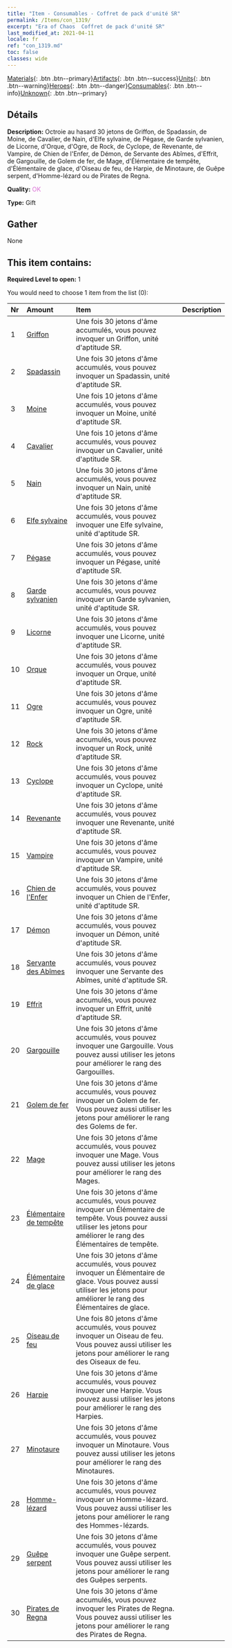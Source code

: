 ```yaml
---
title: "Item - Consumables - Coffret de pack d'unité SR"
permalink: /Items/con_1319/
excerpt: "Era of Chaos  Coffret de pack d'unité SR"
last_modified_at: 2021-04-11
locale: fr
ref: "con_1319.md"
toc: false
classes: wide
---
```

 [Materials](/fr/Items/){: .btn .btn--primary}[Artifacts](/fr/Items/Artifacts/){: .btn .btn--success}[Units](/fr/Items/Units/){: .btn .btn--warning}[Heroes](/fr/Items/Heroes/){: .btn .btn--danger}[Consumables](/fr/Items/Consumables/){: .btn .btn--info}[Unknown](/fr/Items/Unknown/){: .btn .btn--primary}

## Détails
 **Description:** Octroie au hasard 30 jetons de Griffon, de Spadassin, de Moine, de Cavalier, de Nain, d'Elfe sylvaine, de Pégase, de Garde sylvanien, de Licorne, d'Orque, d'Ogre, de Rock, de Cyclope, de Revenante, de Vampire, de Chien de l'Enfer, de Démon, de Servante des Abîmes, d'Effrit, de Gargouille, de Golem de fer, de Mage, d'Élémentaire de tempête, d'Élémentaire de glace, d'Oiseau de feu, de Harpie, de Minotaure, de Guêpe serpent, d'Homme-lézard ou de Pirates de Regna.

 **Quality:** <span style="color: #DA70D6">OK</span>

 **Type:** Gift

## Gather

  None

## This item contains:

 **Required Level to open:** 1

 You would need to choose 1 item from the list (0):

  | Nr | Amount |     Item    | Description |
  |:---|:-------|:------------|:-----------:|
  | 1 | [Griffon](/fr/Items/unt_192/) | Une fois 30 jetons d'âme accumulés, vous pouvez invoquer un Griffon, unité d'aptitude SR. | 
  | 2 | [Spadassin](/fr/Items/unt_193/) | Une fois 30 jetons d'âme accumulés, vous pouvez invoquer un Spadassin, unité d'aptitude SR. | 
  | 3 | [Moine](/fr/Items/unt_194/) | Une fois 10 jetons d'âme accumulés, vous pouvez invoquer un Moine, unité d'aptitude SR. | 
  | 4 | [Cavalier ](/fr/Items/unt_195/) | Une fois 10 jetons d'âme accumulés, vous pouvez invoquer un Cavalier, unité d'aptitude SR. | 
  | 5 | [Nain](/fr/Items/unt_200/) | Une fois 30 jetons d'âme accumulés, vous pouvez invoquer un Nain, unité d'aptitude SR. | 
  | 6 | [Elfe sylvaine](/fr/Items/unt_201/) | Une fois 30 jetons d'âme accumulés, vous pouvez invoquer une Elfe sylvaine, unité d'aptitude SR. | 
  | 7 | [Pégase](/fr/Items/unt_202/) | Une fois 30 jetons d'âme accumulés, vous pouvez invoquer un Pégase, unité d'aptitude SR. | 
  | 8 | [Garde sylvanien](/fr/Items/unt_203/) | Une fois 30 jetons d'âme accumulés, vous pouvez invoquer un Garde sylvanien, unité d'aptitude SR. | 
  | 9 | [Licorne](/fr/Items/unt_204/) | Une fois 30 jetons d'âme accumulés, vous pouvez invoquer une Licorne, unité d'aptitude SR. | 
  | 10 | [Orque](/fr/Items/unt_219/) | Une fois 30 jetons d'âme accumulés, vous pouvez invoquer un Orque, unité d'aptitude SR. | 
  | 11 | [Ogre](/fr/Items/unt_220/) | Une fois 30 jetons d'âme accumulés, vous pouvez invoquer un Ogre, unité d'aptitude SR. | 
  | 12 | [Rock](/fr/Items/unt_221/) | Une fois 30 jetons d'âme accumulés, vous pouvez invoquer un Rock, unité d'aptitude SR. | 
  | 13 | [Cyclope](/fr/Items/unt_222/) | Une fois 30 jetons d'âme accumulés, vous pouvez invoquer un Cyclope, unité d'aptitude SR. | 
  | 14 | [Revenante](/fr/Items/unt_210/) | Une fois 30 jetons d'âme accumulés, vous pouvez invoquer une Revenante, unité d'aptitude SR. | 
  | 15 | [Vampire](/fr/Items/unt_211/) | Une fois 30  jetons d'âme accumulés, vous pouvez invoquer un Vampire, unité d'aptitude SR. | 
  | 16 | [Chien de l'Enfer](/fr/Items/unt_228/) | Une fois 30 jetons d'âme accumulés, vous pouvez invoquer un Chien de l'Enfer, unité d'aptitude SR. | 
  | 17 | [Démon](/fr/Items/unt_229/) | Une fois 30 jetons d'âme accumulés, vous pouvez invoquer un Démon, unité d'aptitude SR. | 
  | 18 | [Servante des Abîmes](/fr/Items/unt_230/) | Une fois 30 jetons d'âme accumulés, vous pouvez invoquer une Servante des Abîmes, unité d'aptitude SR. | 
  | 19 | [Effrit](/fr/Items/unt_231/) | Une fois 30 jetons d'âme accumulés, vous pouvez invoquer un Effrit, unité d'aptitude SR. | 
  | 20 | [Gargouille](/fr/Items/unt_236/) | Une fois 30 jetons d'âme accumulés, vous pouvez invoquer une Gargouille. Vous pouvez aussi utiliser les jetons pour améliorer le rang des Gargouilles. | 
  | 21 | [Golem de fer](/fr/Items/unt_237/) | Une fois 30 jetons d'âme accumulés, vous pouvez invoquer un Golem de fer. Vous pouvez aussi utiliser les jetons pour améliorer le rang des Golems de fer. | 
  | 22 | [Mage](/fr/Items/unt_238/) | Une fois 30 jetons d'âme accumulés, vous pouvez invoquer une Mage. Vous pouvez aussi utiliser les jetons pour améliorer le rang des Mages. | 
  | 23 | [Élémentaire de tempête](/fr/Items/unt_263/) | Une fois 30 jetons d'âme accumulés, vous pouvez invoquer un Élémentaire de tempête. Vous pouvez aussi utiliser les jetons pour améliorer le rang des Élémentaires de tempête. | 
  | 24 | [Élémentaire de glace](/fr/Items/unt_264/) | Une fois 30 jetons d'âme accumulés, vous pouvez invoquer un Élémentaire de glace. Vous pouvez aussi utiliser les jetons pour améliorer le rang des Élémentaires de glace. | 
  | 25 | [Oiseau de feu](/fr/Items/unt_268/) | Une fois 80 jetons d'âme accumulés, vous pouvez invoquer un Oiseau de feu. Vous pouvez aussi utiliser les jetons pour améliorer le rang des Oiseaux de feu. | 
  | 26 | [Harpie](/fr/Items/unt_245/) | Une fois 30 jetons d'âme accumulés, vous pouvez invoquer une Harpie. Vous pouvez aussi utiliser les jetons pour améliorer le rang des Harpies. | 
  | 27 | [Minotaure](/fr/Items/unt_248/) | Une fois 30 jetons d'âme accumulés, vous pouvez invoquer un Minotaure. Vous pouvez aussi utiliser les jetons pour améliorer le rang des Minotaures. | 
  | 28 | [Homme-lézard](/fr/Items/unt_254/) | Une fois 30 jetons d'âme accumulés, vous pouvez invoquer un Homme-lézard. Vous pouvez aussi utiliser les jetons pour améliorer le rang des Hommes-lézards. | 
  | 29 | [Guêpe serpent](/fr/Items/unt_255/) | Une fois 30 jetons d'âme accumulés, vous pouvez invoquer une Guêpe serpent. Vous pouvez aussi utiliser les jetons pour améliorer le rang des Guêpes serpents. | 
  | 30 | [Pirates de Regna](/fr/Items/unt_273/) | Une fois 30 jetons d'âme accumulés, vous pouvez invoquer les Pirates de Regna. Vous pouvez aussi utiliser les jetons pour améliorer le rang des Pirates de Regna. | 
